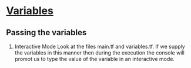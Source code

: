 # <b><u>Variables</u></b>

## Passing the variables

1. Interactive Mode
    Look at the files main.tf and variables.tf.
    If we supply the variables in this manner then during the execution the console will promot us to type the value 
    of the variable in an interactive mode.

